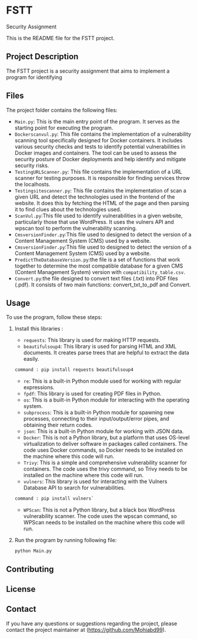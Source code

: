 # FSTT
Security Assignment

This is the README file for the FSTT project.

## Project Description

The FSTT project is a security assignment that aims to implement a program for identifying 

## Files

The project folder contains the following files:

- `Main.py`: This is the main entry point of the program. It serves as the starting point for executing the program.
- `Dockerscanvul.py`: This file contains the implementation of a vulnerability scanning tool specifically designed for Docker containers. It includes various security checks and tests to identify potential vulnerabilities in Docker images and containers. The tool can be used to assess the security posture of Docker deployments and help identify and mitigate security risks.
- `TestingURLScanner.py`: This file contains the implementation of a URL scanner for testing purposes. It is responsible for finding services throw the localhosts.
- `Testingsitescanner.py`: This file contains the implementation of scan a given URL and detect the technologies used in the frontend of the website. It does this by fetching the HTML of the page and then parsing it to find clues about the technologies used.
- `ScanVul.py`:This file  used to identify vulnerabilities in a given website, particularly those that use WordPress. It uses the vulners API and wpscan tool to perform the vulnerability scanning.
- `CmsversionFinder.py`:This file  used to designed to detect the version of a Content Management System (CMS) used by a website.
- `CmsversionFinder.py`:This file  used to designed to detect the version of a Content Management System (CMS) used by a website.
- `PredictTheDatabaseVersion.py`:the file is a set of functions that work together to determine the most compatible database for a given CMS (Content Management System) version with `compatibility_table.csv`.
- `Convert.py`:the file designed to convert text files (.txt) into PDF files (.pdf). It consists of two main functions: convert_txt_to_pdf and Convert.

## Usage

To use the program, follow these steps:


1. Install this libraries :

    - `requests`: This library is used for making HTTP requests.
    - `beautifulsoup4`: This library is used for parsing HTML and XML documents. It creates parse trees that are helpful to extract the data easily.
    ```python
    command : pip install requests beautifulsoup4
    ```
    - `re`: This is a built-in Python module used for working with regular expressions.
    - `fpdf`: This library is used for creating PDF files in Python.
    - `os`: This is a built-in Python module for interacting with the operating system.
    - `subprocess`: This is a built-in Python module for spawning new processes, connecting to their input/output/error pipes, and obtaining their return codes.
    - `json`: This is a built-in Python module for working with JSON data.
    - `Docker`: This is not a Python library, but a platform that uses OS-level virtualization to deliver software in packages called containers. The code uses Docker commands, so Docker needs to be installed on the machine where this code will run.
    - `Trivy`: This is a simple and comprehensive vulnerability scanner for containers. The code uses the trivy command, so Trivy needs to be installed on the machine where this code will run.
    - `vulners`: This library is used for interacting with the Vulners Database API to search for vulnerabilities.
    ```python
    command : pip install vulners`
    ```

    - `WPScan`: This is not a Python library, but a black box WordPress vulnerability scanner. The code uses the wpscan command, so WPScan needs to be installed on the machine where this code will run.


2. Run the program by running following file:
    ```
    python Main.py
    ```


## Contributing


## License


## Contact

If you have any questions or suggestions regarding the project, please contact the project maintainer at (https://github.com/Mohiabd99).